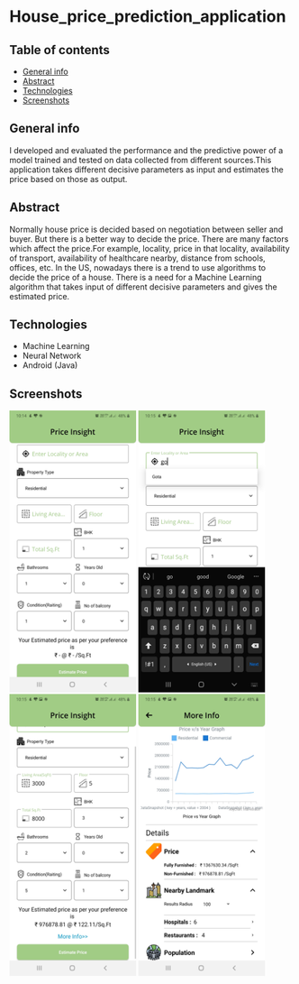 # House_price_prediction_application

## Table of contents
* [General info](#general-info)
* [Abstract](#abstract)
* [Technologies](#technologies)
* [Screenshots](#images)

## General info
I developed and evaluated the performance and the predictive power  of a model trained and tested on data collected from different sources.This application takes different decisive parameters as input and estimates the price based on those as output.

## Abstract
Normally house price is decided based on negotiation between seller and buyer. But there is a better way to decide the price. There are many factors which affect the price.For example, locality, price in that locality, availability of transport, availability of healthcare nearby, distance from schools, offices, etc. In the US, nowadays there is a trend
to use algorithms to decide the price of a house. There is a need for a Machine Learning algorithm that takes input of different decisive parameters and gives the estimated price.

## Technologies
* Machine Learning
* Neural Network
* Android (Java)

## Screenshots
<p float="left">
  <img src="/images/Screenshot_20200730-101449_SSIP.jpg" width="225" height="500"/>
  <img src="/images/Screenshot_20200730-101501_SSIP.jpg" width="225" height="500"/>
  <img src="/images/Screenshot_20200730-101543_SSIP.jpg" width="225" height="500"/>
  <img src="/images/Screenshot_20200730-101556_SSIP.jpg" width="225" height="500"/>
</p3
